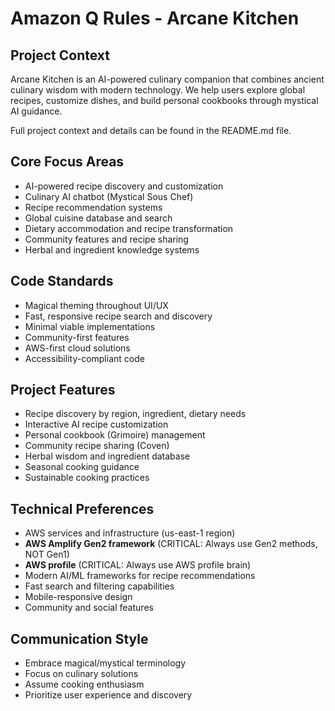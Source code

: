 # Amazon Q Rules - Arcane Kitchen

## Project Context
Arcane Kitchen is an AI-powered culinary companion that combines ancient culinary wisdom with modern technology. We help users explore global recipes, customize dishes, and build personal cookbooks through mystical AI guidance.

Full project context and details can be found in the README.md file.

## Core Focus Areas
- AI-powered recipe discovery and customization
- Culinary AI chatbot (Mystical Sous Chef)
- Recipe recommendation systems
- Global cuisine database and search
- Dietary accommodation and recipe transformation
- Community features and recipe sharing
- Herbal and ingredient knowledge systems

## Code Standards
- Magical theming throughout UI/UX
- Fast, responsive recipe search and discovery
- Minimal viable implementations
- Community-first features
- AWS-first cloud solutions
- Accessibility-compliant code

## Project Features
- Recipe discovery by region, ingredient, dietary needs
- Interactive AI recipe customization
- Personal cookbook (Grimoire) management
- Community recipe sharing (Coven)
- Herbal wisdom and ingredient database
- Seasonal cooking guidance
- Sustainable cooking practices

## Technical Preferences
- AWS services and infrastructure (us-east-1 region)
- **AWS Amplify Gen2 framework** (CRITICAL: Always use Gen2 methods, NOT Gen1)
- **AWS profile** (CRITICAL: Always use AWS profile brain)
- Modern AI/ML frameworks for recipe recommendations
- Fast search and filtering capabilities
- Mobile-responsive design
- Community and social features

## Communication Style
- Embrace magical/mystical terminology
- Focus on culinary solutions
- Assume cooking enthusiasm
- Prioritize user experience and discovery
